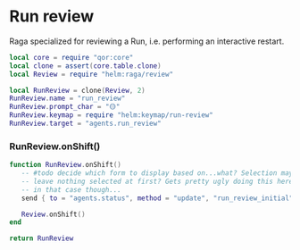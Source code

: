 # Run review

Raga specialized for reviewing a Run, i\.e\. performing an interactive restart\.

```lua
local core = require "qor:core"
local clone = assert(core.table.clone)
local Review = require "helm:raga/review"
```

```lua
local RunReview = clone(Review, 2)
RunReview.name = "run_review"
RunReview.prompt_char = "🟡"
RunReview.keymap = require "helm:keymap/run-review"
RunReview.target = "agents.run_review"
```


### RunReview\.onShift\(\)

```lua
function RunReview.onShift()
   -- #todo decide which form to display based on...what? Selection maybe,
   -- leave nothing selected at first? Gets pretty ugly doing this here
   -- in that case though...
   send { to = "agents.status", method = "update", "run_review_initial" }

   Review.onShift()
end
```

```lua
return RunReview
```